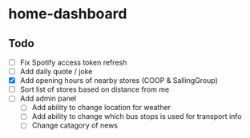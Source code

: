 # home-dashboard

## Todo

- [ ] Fix Spotify access token refresh
- [ ] Add daily quote / joke
- [x] Add opening hours of nearby stores (COOP & SallingGroup)
- [ ] Sort list of stores based on distance from me
- [ ] Add admin panel
  - [ ] Add ability to change location for weather
  - [ ] Add ability to change which bus stops is used for transport info
  - [ ] Change catagory of news